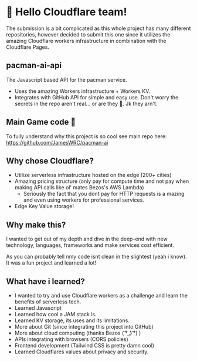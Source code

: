 # 👋 Hello Cloudflare team!
The submission is a bit complicated as this whole project has many different repositories, however decided to submit this one since it utilizes the amazing Cloudflare workers infrastructure in combination with the Cloudflare Pages.

## pacman-ai-api
The Javascript based API for the pacman service.
- Uses the amazing Workers infrastructure + Workers KV.
- Integrates with GitHub API for simple and easy use. Don't worry the secrets in the repo aren't real... or are they 🤨. Jk they arn't. 


## Main Game code 🚀
To fully understand why this project is so cool see main repo here:
https://github.com/JamesWRC/pacman-ai


## Why chose Cloudflare?
- Utilize serverless infrastructure hosted on the edge (200+ cities)
- Amazing pricing structure (only pay for compute time and not pay when making API calls like ol' mates Bezos's AWS Lambda) 
    - Seriously the fact that you dont pay for HTTP requests is a mazing and even using workers for professional services.
- Edge Key Value storage!

## Why make this?
I wanted to get out of my depth and dive in the deep-end with new technology, languages, frameworks and make services cost efficient.

As you can probably tell nmy code isnt clean in the slightest (yeah i know). It was a fun project and learned a lot!

## What have i learned?
- I wanted to try and use Cloudflare workers as a challenge and learn the benefits of serverless tech.
- Learned Javascript 
- Learned how cool a JAM stack is.
- Learned KV storage, its uses and its limitations.
- More about Git (since integrating this project into GitHub)
- More about cloud computing (thanks Bezos ( ͡° ͜ʖ ͡°) )
- APIs integrating with browsers (CORS policies)
- Frontend development (Tailwind CSS is pretty damn cool)
- Learned Cloudflares values about privacy and security.

